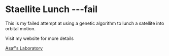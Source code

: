 # Staellite Lunch ---fail

This is my failed attempt at using a genetic algorithm to lunch a satellite into orbital motion.

Visit my website for more details 

[Asaf's Laboratory](https://asafslaboratory.com/)
